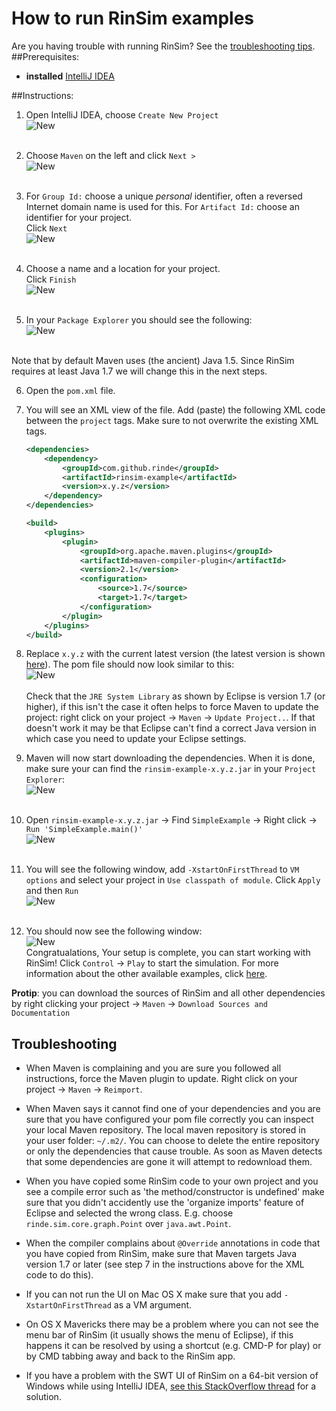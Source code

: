 # How to run RinSim examples

Are you having trouble with running RinSim? See the [troubleshooting tips](#troubleshooting).
##Prerequisites: 

- __installed__ [IntelliJ IDEA](https://www.jetbrains.com/idea/)

##Instructions:

1. Open IntelliJ IDEA, choose ``Create New Project`` <br/>
![New](tutorial_intellij/1.png)
<br/><br/> 

2. Choose ``Maven`` on the left and click ``Next >``<br/>
![New](tutorial_intellij/2.png)
<br/><br/>

3. For ``Group Id:`` choose a unique _personal_ identifier, often a reversed Internet domain name is used for this. For ``Artifact Id:`` choose an identifier for your project.<br/>
Click ``Next``<br/>
![New](tutorial_intellij/3.png)
<br/><br/>

4. Choose a name and a location for your project.<br/>
Click ``Finish``<br/>
![New](tutorial_intellij/4.png)
<br/><br/>

5. In your ``Package Explorer`` you should see the following: <br/>
![New](tutorial_intellij/5.png)
<br/>
Note that by default Maven uses (the ancient) Java 1.5. Since RinSim requires at least Java 1.7 we will change this in the next steps.

6. Open the ``pom.xml`` file.

7. You will see an XML view of the file. Add (paste) the following XML code between the ``project`` tags. Make sure to not overwrite the existing XML tags.
    ```xml
    <dependencies>
        <dependency>
            <groupId>com.github.rinde</groupId>
            <artifactId>rinsim-example</artifactId>
            <version>x.y.z</version>
        </dependency>
    </dependencies>

    <build>
		<plugins>
			<plugin>
				<groupId>org.apache.maven.plugins</groupId>
				<artifactId>maven-compiler-plugin</artifactId>
				<version>2.1</version>
				<configuration>
					<source>1.7</source>
					<target>1.7</target>
				</configuration>
			</plugin>
		</plugins>
	</build> 
    ``` 

8. Replace ``x.y.z`` with the current latest version (the latest version is shown [here](https://github.com/rinde/RinSim/)). The pom file should now look similar to this: <br/>
![New](tutorial_intellij/6.png)
<br/><br/>
 Check that the ``JRE System Library`` as shown by Eclipse is version 1.7 (or higher), if this isn't the case it often helps to force Maven to update the project: right click on your project -> ``Maven`` -> ``Update Project..``. If that doesn't work it may be that Eclipse can't find a correct Java version in which case you need to update your Eclipse settings.

9. Maven will now start downloading the dependencies. When it is done, make sure your can find the ``rinsim-example-x.y.z.jar`` in your ``Project Explorer``:<br/>
![New](tutorial_intellij/7.png)
<br/><br/>

10. Open ``rinsim-example-x.y.z.jar`` -> Find ``SimpleExample`` -> Right click -> ``Run 'SimpleExample.main()'`` <br/>
![New](tutorial_intellij/8.png)
<br/><br/>

11. You will see the following window, add ``-XstartOnFirstThread`` to ``VM options`` and select your project in ``Use classpath of module``. Click ``Apply`` and then ``Run``<br/>
![New](tutorial_intellij/9.png)
<br/><br/>

12. You should now see the following window:<br/>
![New](tutorial/5e.png)<br/>
Congratualations, Your setup is complete, you can start working with RinSim!
Click ``Control`` -> ``Play`` to start the simulation. For more information about the other available examples, click [here](../example/README.md).

__Protip__: you can download the sources of RinSim and all other dependencies by right clicking your project -> ``Maven`` -> ``Download Sources and Documentation``

## Troubleshooting

- When Maven is complaining and you are sure you followed all instructions, force the Maven plugin to update. Right click on your project -> ``Maven`` -> ``Reimport``.

- When Maven says it cannot find one of your dependencies and you are sure that you have configured your pom file correctly you can inspect your local Maven repository. The local maven repository is stored in your user folder: ``~/.m2/``. You can choose to delete the entire repository or only the dependencies that cause trouble. As soon as Maven detects that some dependencies are gone it will attempt to redownload them.

- When you have copied some RinSim code to your own project and you see a compile error such as 'the method/constructor is undefined' make sure that you didn't accidently use the 'organize imports' feature of Eclipse and selected the wrong class. E.g. choose ``rinde.sim.core.graph.Point`` over ``java.awt.Point``.

- When the compiler complains about ``@Override`` annotations in code that you have copied from RinSim, make sure that Maven targets Java version 1.7 or later (see step 7 in the instructions above for the XML code to do this).

- If you can not run the UI on Mac OS X make sure that you add ``-XstartOnFirstThread`` as a VM argument.

- On OS X Mavericks there may be a problem where you can not see the menu bar of RinSim (it usually shows the menu of Eclipse), if this happens it can be resolved by using a shortcut (e.g. CMD-P for play) or by CMD tabbing away and back to the RinSim app.

- If you have a problem with the SWT UI of RinSim on a 64-bit version of Windows while using IntelliJ IDEA, [see this StackOverflow thread](https://stackoverflow.com/questions/29793596/how-do-i-get-intellij-idea-to-import-rinsim-from-maven-correctly/) for a solution.
